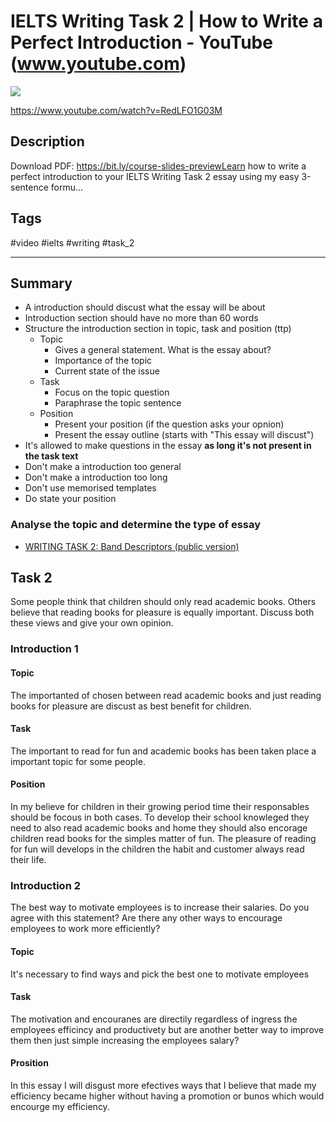 # IELTS Writing Task 2 | How to Write a Perfect Introduction - YouTube (www.youtube.com)
![](https://img.youtube.com/vi/RedLFO1G03M/maxresdefault.jpg)

<https://www.youtube.com/watch?v=RedLFO1G03M>

## Description

Download PDF: https://bit.ly/course-slides-previewLearn how to write a perfect introduction to your IELTS Writing Task 2 essay using my easy 3-sentence formu...

## Tags

#video #ielts #writing #task_2

------------------------------------------------------------------------
## Summary
- A introduction should discust what the essay will be about
- Introduction section should have no more than 60 words
- Structure the introduction section in topic, task and position (ttp)
  - Topic
    - Gives a general statement. What is the essay about?
    - Importance of the topic
    - Current state of the issue
  - Task
    - Focus on the topic question
    - Paraphrase the topic sentence
  - Position
     - Present your position (if the question asks your opnion)
      - Present the essay outline (starts with "This essay will discust")
- It's allowed to make questions in the essay **as long it's not present in the task text**
- Don't make a introduction too general
- Don't make a introduction too long
- Don't use memorised templates
- Do state your position

### Analyse the topic and determine the type of essay
- [WRITING TASK 2: Band Descriptors (public version)](../archives/e091083a-8aa3-42e0-a9c1-ac8cd879da96.pdf)

## Task 2
Some people think that children should only read academic books. Others believe that reading books for pleasure is equally important. Discuss both these views and give your own opinion.

### Introduction 1
#### Topic
The importanted of chosen between read academic books and just reading books for pleasure are discust as best benefit for children.

#### Task
The important to read for fun and academic books has been taken place a important topic for some people.

#### Position
In my believe for children in their growing period time their responsables should be focous in both cases. To develop their school knowleged they need to also read academic books and home they should also encorage children read books for the simples matter of fun. The pleasure of reading for fun will develops in the children the habit and customer always read their life.

### Introduction 2
The best way to motivate employees is to increase their salaries. Do you agree with this statement? Are there any other ways to encourage employees to work more efficiently?

#### Topic
It's necessary to find ways and pick the best one to motivate employees

#### Task
The motivation and encouranes are directily regardless of ingress the employees efficincy and productivety but are another better way to improve them then just simple increasing the employees salary?

#### Prosition
In this essay I will disgust more efectives ways that I believe that made my efficiency became higher without having a promotion or bunos which would encourge my efficiency.
